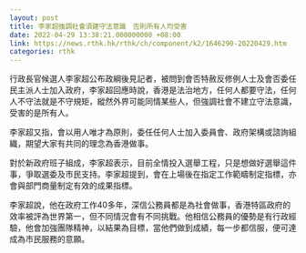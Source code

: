 ```yaml
---
layout: post
title: 李家超強調社會須建守法意識　否則所有人均受害
date: 2022-04-29 13:38:21.000000000 +08:00
link: https://news.rthk.hk/rthk/ch/component/k2/1646290-20220429.htm
categories: rthk
---
```


行政長官候選人李家超公布政綱後見記者，被問到會否特赦反修例人士及會否委任民主派人士加入政府，李家超回應時說，香港是法治地方，任何人都要守法，任何人不守法就是不守規矩，縱然外界可能同情某些人，但強調社會不建立守法意識，受害的是所有人。

李家超又指，會以用人唯才為原則，委任任何人士加入委員會、政府架構或諮詢組織，期望大家有共同的理念為香港做事。

對於新政府班子組成，李家超表示，目前全情投入選舉工程，只是想做好選舉這件事，爭取選委及市民支持。李家超提到，會在上場後在指定工作範疇制定指標，亦會與部門商量制定有效的成果指標。

李家超說，他在政府工作40多年，深信公務員都是為社會做事，香港特區政府的效率被評為世界第一，但不同情況會有不同挑戰。他相信公務員的優勢是有行政經驗，他會加強團隊精神，以結果為目標，當他們做到成績，每一步都信服，便可達成為市民服務的意願。
